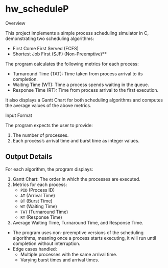 # hw_scheduleP
 Overview

This project implements a simple process scheduling simulator in C, demonstrating two scheduling algorithms:
- First Come First Served (FCFS)
- Shortest Job First (SJF) (Non-Preemptive)**

The program calculates the following metrics for each process:
- Turnaround Time (TAT): Time taken from process arrival to its completion.
- Waiting Time (WT): Time a process spends waiting in the queue.
- Response Time (RT): Time from process arrival to the first execution.

It also displays a Gantt Chart for both scheduling algorithms and computes the average values of the above metrics.

Input Format

The program expects the user to provide:
1. The number of processes.
2. Each process’s arrival time and burst time as integer values.



## Output Details

For each algorithm, the program displays:
1. Gantt Chart: The order in which the processes are executed.
2. Metrics for each process:
   - `PID` (Process ID)
   - `AT` (Arrival Time)
   - `BT` (Burst Time)
   - `WT` (Waiting Time)
   - `TAT` (Turnaround Time)
   - `RT` (Response Time)
3. Average Waiting Time, Turnaround Time, and Response Time.


- The program uses non-preemptive versions of the scheduling algorithms, meaning once a process starts executing, it will run until completion without interruption.
- Edge cases handled:
  - Multiple processes with the same arrival time.
  - Varying burst times and arrival times.


